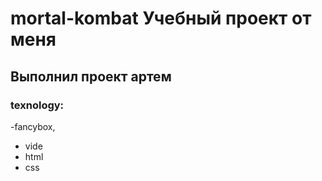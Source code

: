 # mortal-kombat Учебный проект от меня
## Выполнил проект артем
### texnology:
-fancybox, 
- vide 
- html
- css
